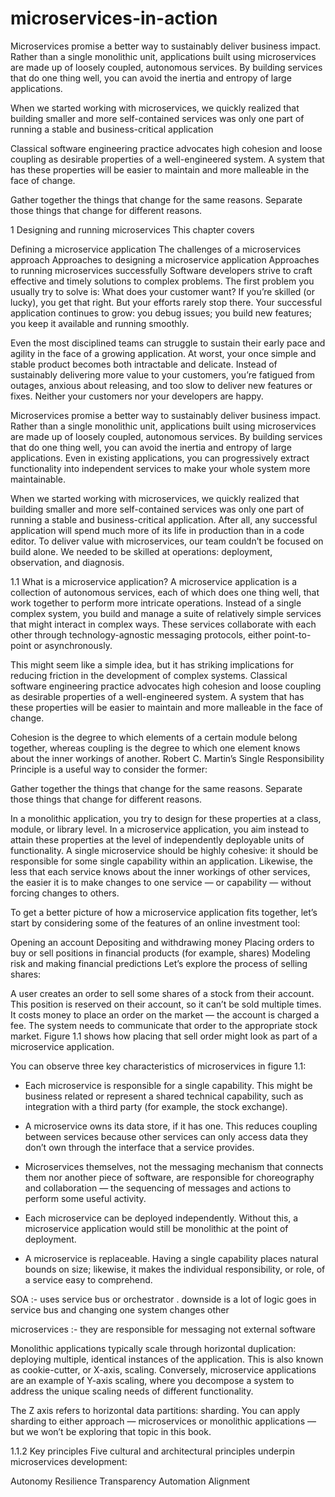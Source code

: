 # microservices-in-action
Microservices promise a better way to sustainably deliver business impact. Rather than a single monolithic unit, applications built using microservices are made up of loosely coupled, autonomous services. By building services that do one thing well, you can avoid the inertia and entropy of large applications.

When we started working with microservices, we quickly realized that building smaller and more self-contained services was only one part of running a stable and business-critical application

Classical software engineering practice advocates high cohesion and loose coupling as desirable properties of a well-engineered system. A system that has these properties will be easier to maintain and more malleable in the face of change.

Gather together the things that change for the same reasons. Separate those things that change for different reasons.


1
Designing and running microservices
This chapter covers

Defining a microservice application
The challenges of a microservices approach
Approaches to designing a microservice application
Approaches to running microservices successfully
Software developers strive to craft effective and timely solutions to complex problems. The first problem you usually try to solve is: What does your customer want? If you’re skilled (or lucky), you get that right. But your efforts rarely stop there. Your successful application continues to grow: you debug issues; you build new features; you keep it available and running smoothly.

Even the most disciplined teams can struggle to sustain their early pace and agility in the face of a growing application. At worst, your once simple and stable product becomes both intractable and delicate. Instead of sustainably delivering more value to your customers, you’re fatigued from outages, anxious about releasing, and too slow to deliver new features or fixes. Neither your customers nor your developers are happy.

Microservices promise a better way to sustainably deliver business impact. Rather than a single monolithic unit, applications built using microservices are made up of loosely coupled, autonomous services. By building services that do one thing well, you can avoid the inertia and entropy of large applications. Even in existing applications, you can progressively extract functionality into independent services to make your whole system more maintainable.

When we started working with microservices, we quickly realized that building smaller and more self-contained services was only one part of running a stable and business-critical application. After all, any successful application will spend much more of its life in production than in a code editor. To deliver value with microservices, our team couldn’t be focused on build alone. We needed to be skilled at operations: deployment, observation, and diagnosis.

1.1 What is a microservice application?
A microservice application is a collection of autonomous services, each of which does one thing well, that work together to perform more intricate operations. Instead of a single complex system, you build and manage a suite of relatively simple services that might interact in complex ways. These services collaborate with each other through technology-agnostic messaging protocols, either point-to-point or asynchronously.

This might seem like a simple idea, but it has striking implications for reducing friction in the development of complex systems. Classical software engineering practice advocates high cohesion and loose coupling as desirable properties of a well-engineered system. A system that has these properties will be easier to maintain and more malleable in the face of change.

Cohesion is the degree to which elements of a certain module belong together, whereas coupling is the degree to which one element knows about the inner workings of another. Robert C. Martin’s Single Responsibility Principle is a useful way to consider the former:

Gather together the things that change for the same reasons. Separate those things that change for different reasons.

In a monolithic application, you try to design for these properties at a class, module, or library level. In a microservice application, you aim instead to attain these properties at the level of independently deployable units of functionality. A single microservice should be highly cohesive: it should be responsible for some single capability within an application. Likewise, the less that each service knows about the inner workings of other services, the easier it is to make changes to one service — or capability — without forcing changes to others.

To get a better picture of how a microservice application fits together, let’s start by considering some of the features of an online investment tool:

Opening an account
Depositing and withdrawing money
Placing orders to buy or sell positions in financial products (for example, shares)
Modeling risk and making financial predictions
Let’s explore the process of selling shares:

A user creates an order to sell some shares of a stock from their account.
This position is reserved on their account, so it can’t be sold multiple times.
It costs money to place an order on the market — the account is charged a fee.
The system needs to communicate that order to the appropriate stock market.
Figure 1.1 shows how placing that sell order might look as part of a microservice application.

You can observe three key characteristics of microservices in figure 1.1:

- Each microservice is responsible for a single capability. This might be business related or represent a shared technical capability, such as integration with a third party (for example, the stock exchange).

- A microservice owns its data store, if it has one. This reduces coupling between services because other services can only access data they don’t own through the interface that a service provides.

- Microservices themselves, not the messaging mechanism that connects them nor another piece of software, are responsible for choreography and collaboration — the sequencing of messages and actions to perform some useful activity.

- Each microservice can be deployed independently. Without this, a microservice application would still be monolithic at the point of deployment.

- A microservice is replaceable. Having a single capability places natural bounds on size; likewise, it makes the individual responsibility, or role, of a service easy to comprehend.

SOA :- uses service bus or orchestrator . downside is a lot of logic goes in service bus and changing one system changes other

microservices :- they are responsible for messaging not external software

Monolithic applications typically scale through horizontal duplication: deploying multiple, identical instances of the application. This is also known as cookie-cutter, or X-axis, scaling. Conversely, microservice applications are an example of Y-axis scaling, where you decompose a system to address the unique scaling needs of different functionality.


The Z axis refers to horizontal data partitions: sharding. You can apply sharding to either approach — microservices or monolithic applications — but we won’t be exploring that topic in this book.


1.1.2 Key principles
Five cultural and architectural principles underpin microservices development:

Autonomy
Resilience
Transparency
Automation
Alignment




